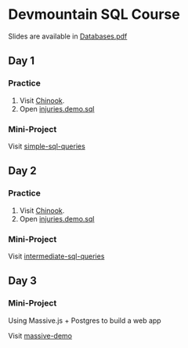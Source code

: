 # Devmountain SQL Course

Slides are available in [Databases.pdf](https://github.com/statianzo/sql-course/blob/master/Databases.pdf)

## Day 1

### Practice

1. Visit [Chinook](http://jxs.me/chinook-web/).
2. Open [injuries.demo.sql](https://github.com/statianzo/sql-course/blob/master/injuries.demo.sql)

### Mini-Project

Visit [simple-sql-queries](https://github.com/devmountain/simple-sql-queries)

## Day 2

### Practice

1. Visit [Chinook](http://jxs.me/chinook-web/).
2. Open [injuries.demo.sql](https://github.com/statianzo/sql-course/blob/master/injuries.demo.sql)

### Mini-Project

Visit [intermediate-sql-queries](https://github.com/devmountain/intermediate-sql-queries)

## Day 3

### Mini-Project

Using Massive.js + Postgres to build a web app

Visit [massive-demo](https://github.com/statianzo/massive-demo)
